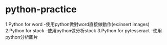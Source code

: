 # python-practice
1.Python for word -使用python做對word直接做動作(ex:insert images) 
2.Python for stock -使用python做分析stock 
3.Python for pytesseract -使用python分析圖片
